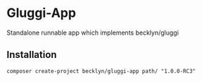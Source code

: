 Gluggi-App
==========

Standalone runnable app which implements becklyn/gluggi


## Installation

```
composer create-project becklyn/gluggi-app path/ "1.0.0-RC3"
```
